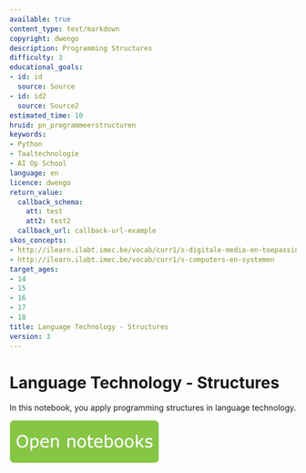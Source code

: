 ```yaml
---
available: true
content_type: text/markdown
copyright: dwengo
description: Programming Structures
difficulty: 3
educational_goals:
- id: id
  source: Source
- id: id2
  source: Source2
estimated_time: 10
hruid: pn_programmeerstructuren
keywords:
- Python
- Taaltechnologie
- AI Op School
language: en
licence: dwengo
return_value:
  callback_schema:
    att: test
    att2: test2
  callback_url: callback-url-example
skos_concepts:
- http://ilearn.ilabt.imec.be/vocab/curr1/s-digitale-media-en-toepassingen
- http://ilearn.ilabt.imec.be/vocab/curr1/s-computers-en-systemen
target_ages:
- 14
- 15
- 16
- 17
- 18
title: Language Technology - Structures
version: 3
---
```

# Language Technology - Structures
In this notebook, you apply programming structures in language technology.

[![](embed/Knop.png "Button")](https://kiks.ilabt.imec.be/jupyterhub/?id=1008 "Programming Structures Notebooks")